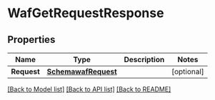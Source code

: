 # WafGetRequestResponse

## Properties

Name | Type | Description | Notes
------------ | ------------- | ------------- | -------------
**Request** | [**SchemawafRequest**](schemawafRequest.md) |  | [optional] 

[[Back to Model list]](../README.md#documentation-for-models) [[Back to API list]](../README.md#documentation-for-api-endpoints) [[Back to README]](../README.md)


